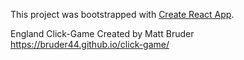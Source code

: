 This project was bootstrapped with [Create React App](https://github.com/facebookincubator/create-react-app).

England Click-Game 
Created by Matt Bruder
https://bruder44.github.io/click-game/